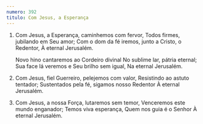```yaml
---
numero: 392
titulo: Com Jesus, a Esperança
---
```

1. Com Jesus, a Esperança, caminhemos com fervor,
   Todos firmes, jubilando em Seu amor;
   Com o dom da fé iremos, junto a Cristo, o Redentor,
   À eternal Jerusalém.

   Novo hino cantaremos ao Cordeiro divinal
   No sublime lar, pátria eternal;
   Sua face lá veremos e Seu brilho sem igual,
   Na eternal Jerusalém.

2. Com Jesus, fiel Guerreiro, pelejemos com valor,
   Resistindo ao astuto tentador;
   Sustentados pela fé, sigamos nosso Redentor
   À eternal Jerusalém.

3. Com Jesus, a nossa Força, lutaremos sem temor,
   Venceremos este mundo enganador;
   Temos viva esperança, Quem nos guia é o Senhor
   À eternal Jerusalém.

